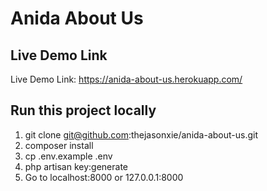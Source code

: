 # Anida About Us

## Live Demo Link

Live Demo Link: https://anida-about-us.herokuapp.com/

## Run this project locally

1. git clone git@github.com:thejasonxie/anida-about-us.git
2. composer install
3. cp .env.example .env
4. php artisan key:generate
5. Go to localhost:8000 or 127.0.0.1:8000
